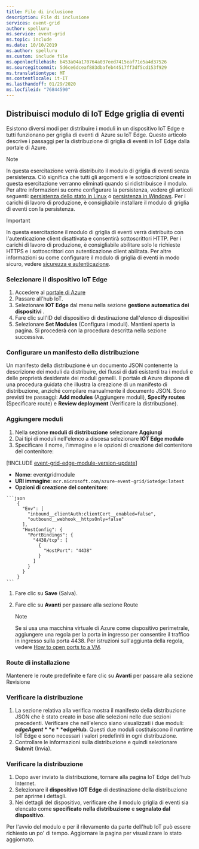 ```yaml
---
title: File di inclusione
description: File di inclusione
services: event-grid
author: spelluru
ms.service: event-grid
ms.topic: include
ms.date: 10/10/2019
ms.author: spelluru
ms.custom: include file
ms.openlocfilehash: b453a04a170764a037eed7415eaf71e5a4d37526
ms.sourcegitcommit: 5d6ce6dceaf883dbafeb44517ff3df5cd153f929
ms.translationtype: MT
ms.contentlocale: it-IT
ms.lasthandoff: 01/29/2020
ms.locfileid: "76844590"
---
```

## <a name="deploy-event-grid-iot-edge-module"></a>Distribuisci modulo di IoT Edge griglia di eventi

Esistono diversi modi per distribuire i moduli in un dispositivo IoT Edge e tutti funzionano per griglia di eventi di Azure su IoT Edge. Questo articolo descrive i passaggi per la distribuzione di griglia di eventi in IoT Edge dalla portale di Azure.

>[!NOTE]
> In questa esercitazione verrà distribuito il modulo di griglia di eventi senza persistenza. Ciò significa che tutti gli argomenti e le sottoscrizioni create in questa esercitazione verranno eliminati quando si ridistribuisce il modulo. Per altre informazioni su come configurare la persistenza, vedere gli articoli seguenti: [persistenza dello stato in Linux](../articles/event-grid/edge/persist-state-linux.md) o [persistenza in Windows](../articles/event-grid/edge/persist-state-windows.md). Per i carichi di lavoro di produzione, è consigliabile installare il modulo di griglia di eventi con la persistenza.

>[!IMPORTANT]
> In questa esercitazione il modulo di griglia di eventi verrà distribuito con l'autenticazione client disattivata e consentirà sottoscrittori HTTP. Per i carichi di lavoro di produzione, è consigliabile abilitare solo le richieste HTTPS e i sottoscrittori con autenticazione client abilitata. Per altre informazioni su come configurare il modulo di griglia di eventi in modo sicuro, vedere [sicurezza e autenticazione](../articles/event-grid/edge/security-authentication.md).
 
### <a name="select-your-iot-edge-device"></a>Selezionare il dispositivo IoT Edge

1. Accedere al [portale di Azure](https://portal.azure.com)
1. Passare all'hub IoT.
1. Selezionare **IOT Edge** dal menu nella sezione **gestione automatica dei dispositivi** . 
1. Fare clic sull'ID del dispositivo di destinazione dall'elenco di dispositivi
1. Selezionare **Set Modules** (Configura i moduli). Mantieni aperta la pagina. Si procederà con la procedura descritta nella sezione successiva.

### <a name="configure-a-deployment-manifest"></a>Configurare un manifesto della distribuzione

Un manifesto della distribuzione è un documento JSON contenente la descrizione dei moduli da distribuire, dei flussi di dati esistenti tra i moduli e delle proprietà desiderate dei moduli gemelli. Il portale di Azure dispone di una procedura guidata che illustra la creazione di un manifesto di distribuzione, anziché compilare manualmente il documento JSON.  Sono previsti tre passaggi: **Add modules** (Aggiungere moduli), **Specify routes** (Specificare route) e **Review deployment** (Verificare la distribuzione).

### <a name="add-modules"></a>Aggiungere moduli

1. Nella sezione **moduli di distribuzione** selezionare **Aggiungi**
1. Dai tipi di moduli nell'elenco a discesa selezionare **IOT Edge modulo**
1. Specificare il nome, l'immagine e le opzioni di creazione del contenitore del contenitore:

[!INCLUDE [event-grid-edge-module-version-update](event-grid-edge-module-version-update.md)]

   * **Nome**: eventgridmodule
   * **URI immagine**: `mcr.microsoft.com/azure-event-grid/iotedge:latest`
   * **Opzioni di creazione del contenitore**:

    ```json
        {
          "Env": [
            "inbound__clientAuth:clientCert__enabled=false",
            "outbound__webhook__httpsOnly=false"
          ],
          "HostConfig": {
            "PortBindings": {
              "4438/tcp": [
                {
                  "HostPort": "4438"
                }
              ]
            }
          }
        }
    ```

 1. Fare clic su **Save** (Salva).
 1. Fare clic su **Avanti** per passare alla sezione Route

    > [!NOTE]
    > Se si usa una macchina virtuale di Azure come dispositivo perimetrale, aggiungere una regola per la porta in ingresso per consentire il traffico in ingresso sulla porta 4438. Per istruzioni sull'aggiunta della regola, vedere [How to open ports to a VM](../articles/virtual-machines/windows/nsg-quickstart-portal.md).


### <a name="setup-routes"></a>Route di installazione

 Mantenere le route predefinite e fare clic su **Avanti** per passare alla sezione Revisione

### <a name="review-deployment"></a>Verificare la distribuzione

1. La sezione relativa alla verifica mostra il manifesto della distribuzione JSON che è stato creato in base alle selezioni nelle due sezioni precedenti. Verificare che nell'elenco siano visualizzati i due moduli: **$edgeAgent** e **$edgeHub**. Questi due moduli costituiscono il runtime IoT Edge e sono necessari i valori predefiniti in ogni distribuzione.
1. Controllare le informazioni sulla distribuzione e quindi selezionare **Submit** (Invia).

### <a name="verify-your-deployment"></a>Verificare la distribuzione

1. Dopo aver inviato la distribuzione, tornare alla pagina IoT Edge dell'hub Internet.
1. Selezionare il **dispositivo IOT Edge** di destinazione della distribuzione per aprirne i dettagli.
1. Nei dettagli del dispositivo, verificare che il modulo griglia di eventi sia elencato come **specificato nella distribuzione** e **segnalato dal dispositivo**.

Per l'avvio del modulo e per il rilevamento da parte dell'hub IoT può essere richiesto un po' di tempo. Aggiornare la pagina per visualizzare lo stato aggiornato.